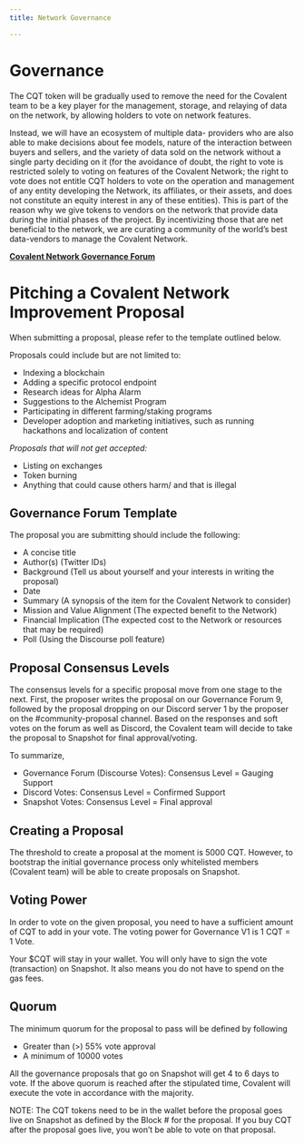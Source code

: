 ```yaml
---
title: Network Governance

---
```


# Governance

The CQT token will be gradually used to remove the need for the Covalent team to be a
key player for the management, storage, and relaying of data on the network, by
allowing holders to vote on network features.

Instead, we will have an ecosystem of multiple data- providers who are also able to make decisions about fee models, nature of the interaction between buyers and sellers, and the variety of data sold on the network without a single party deciding on it (for the avoidance of doubt, the right to vote is restricted solely to voting on features of the Covalent Network; the right to vote
does not entitle CQT holders to vote on the operation and management of any entity
developing the Network, its affiliates, or their assets, and does not constitute an equity
interest in any of these entities). This is part of the reason why we give tokens to
vendors on the network that provide data during the initial phases of the project. By
incentivizing those that are net beneficial to the network, we are curating a community
of the world’s best data-vendors to manage the Covalent Network.

**[Covalent Network Governance Forum](https://gov.covalenthq.com/)**


# Pitching a Covalent Network Improvement Proposal

When submitting a proposal, please refer to the template outlined below.

Proposals could include but are not limited to:

- Indexing a blockchain
- Adding a specific protocol endpoint
- Research ideas for Alpha Alarm
- Suggestions to the Alchemist Program
- Participating in different farming/staking programs
- Developer adoption and marketing initiatives, such as running hackathons and localization of content

*Proposals that will not get accepted:*

- Listing on exchanges
- Token burning
- Anything that could cause others harm/ and that is illegal

## Governance Forum Template
The proposal you are submitting should include the following:

- A concise title
- Author(s) (Twitter IDs)
- Background (Tell us about yourself and your interests in writing the proposal)
- Date
- Summary (A synopsis of the item for the Covalent Network to consider)
- Mission and Value Alignment (The expected benefit to the Network)
- Financial Implication (The expected cost to the Network or resources that may be required)
- Poll (Using the Discourse poll feature)

## Proposal Consensus Levels
The consensus levels for a specific proposal move from one stage to the next. First, the proposer writes the proposal on our Governance Forum 9, followed by the proposal dropping on our Discord server 1 by the proposer on the #community-proposal channel. Based on the responses and soft votes on the forum as well as Discord, the Covalent team will decide to take the proposal to Snapshot for final approval/voting.

To summarize,

- Governance Forum (Discourse Votes): Consensus Level = Gauging Support
- Discord Votes: Consensus Level = Confirmed Support
- Snapshot Votes: Consensus Level = Final approval

## Creating a Proposal
The threshold to create a proposal at the moment is 5000 CQT. However, to bootstrap the initial governance process only whitelisted members (Covalent team) will be able to create proposals on Snapshot.

## Voting Power
In order to vote on the given proposal, you need to have a sufficient amount of CQT to add in your vote. The voting power for Governance V1 is 1 CQT = 1 Vote.

Your $CQT will stay in your wallet. You will only have to sign the vote
(transaction) on Snapshot. It also means you do not have to spend on the gas fees.

## Quorum
The minimum quorum for the proposal to pass will be defined by following

- Greater than (>) 55% vote approval
- A minimum of 10000 votes

All the governance proposals that go on Snapshot will get 4 to 6 days to vote. If the above quorum is reached after the stipulated time, Covalent will execute the vote in accordance with the majority.

NOTE: The CQT tokens need to be in the wallet before the proposal goes live on Snapshot as defined by the Block # for the proposal. If you buy CQT after the proposal goes live, you won’t be able to vote on that proposal.

